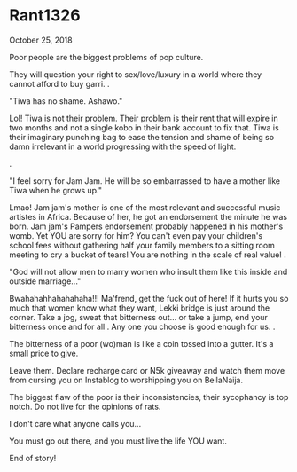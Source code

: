 # Rant1326


October 25, 2018

Poor people are the biggest problems of pop culture.

They will question your right to sex/love/luxury in a world where they cannot afford to buy garri.
.

"Tiwa has no shame. Ashawo."

Lol! Tiwa is not their problem. Their problem is their rent that will expire in two months and not a single kobo in their bank account to fix that. Tiwa is their imaginary punching bag to ease the tension and shame of being so damn irrelevant in a world progressing with the speed of light.

.

"I feel sorry for Jam Jam. He will be so embarrassed to have a mother like Tiwa when he grows up."

Lmao! Jam jam's mother is one of the most relevant and successful music artistes in Africa. Because of her, he got an endorsement the minute he was born. Jam jam's Pampers endorsement probably happened in his mother's womb. Yet YOU are sorry for him? You can't even pay your children's school fees without gathering half your family members to a sitting room meeting to cry a bucket of tears! You are nothing in the scale of real value!
.

"God will not allow men to marry women who insult them like this inside and outside marriage..."

Bwahahahhahahahaha!!! Ma'frend, get the fuck out of here! If it hurts you so much that women know what they want, Lekki bridge is just around the corner. Take a jog, sweat that bitterness out... or take a jump, end your bitterness once and for all . Any one you choose is good enough for us.
.

The bitterness of a poor (wo)man is like a coin tossed into a gutter. It's a small price to give.

Leave them. Declare recharge card or N5k giveaway and watch them move from cursing you on Instablog to worshipping you on BellaNaija.

The biggest flaw of the poor is their inconsistencies, their sycophancy is top notch. Do not live for the opinions of rats.

I don't care what anyone calls you...

You must go out there, and you must live the life YOU want.

End of story!